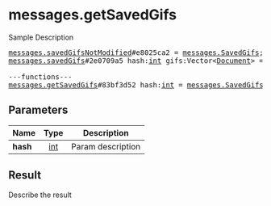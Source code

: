# messages.getSavedGifs

Sample Description

<pre>
<a href="../constructor/messages.savedGifsNotModified">messages.savedGifsNotModified</a>#e8025ca2 = <a href="../type/messages.SavedGifs.md">messages.SavedGifs</a>;
<a href="../constructor/messages.savedGifs">messages.savedGifs</a>#2e0709a5 hash:<a href="../type/int.md">int</a> gifs:Vector&lt;<a href="../type/Document.md">Document</a>&gt; = <a href="../type/messages.SavedGifs.md">messages.SavedGifs</a>;

---functions---
<a href="../method/messages.getSavedGifs.md">messages.getSavedGifs</a>#83bf3d52 hash:<a href="../type/int.md">int</a> = <a href="../type/messages.SavedGifs.md">messages.SavedGifs</a>;
</pre>

## Parameters

| Name | Type | Description |
|------|:----:|-------------|
| **hash** | [int](../type/int.md) | Param description |

## Result

Describe the result

